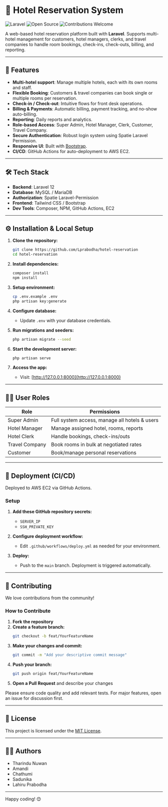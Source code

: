# 🏨 Hotel Reservation System

![Laravel](https://img.shields.io/badge/Laravel-10.x-red?style=flat-square&logo=laravel)
![Open Source](https://img.shields.io/badge/license-MIT-green)
![Contributions Welcome](https://img.shields.io/badge/contributions-welcome-orange.svg)

A web-based hotel reservation platform built with **Laravel**. Supports multi-hotel management for customers, hotel managers, clerks, and travel companies to handle room bookings, check-ins, check-outs, billing, and reporting.

---

## 🚀 Features

- **Multi-hotel support**: Manage multiple hotels, each with its own rooms and staff.
- **Flexible Booking**: Customers & travel companies can book single or multiple rooms per reservation.
- **Check-in / Check-out**: Intuitive flows for front desk operations.
- **Billing & Payments**: Automatic billing, payment tracking, and no-show auto-billing.
- **Reporting**: Daily reports and analytics.
- **Role-based Access**: Super Admin, Hotel Manager, Clerk, Customer, Travel Company.
- **Secure Authentication**: Robust login system using Spatie Laravel Permission.
- **Responsive UI**: Built with [Bootstrap](https://getbootstrap.com/).
- **CI/CD**: GitHub Actions for auto-deployment to AWS EC2.

---

## 🛠️ Tech Stack

- **Backend**: Laravel 12
- **Database**: MySQL / MariaDB
- **Authorization**: Spatie Laravel-Permission
- **Frontend**: Tailwind CSS / Bootstrap
- **Dev Tools**: Composer, NPM, GitHub Actions, EC2

---

## ⚙️ Installation & Local Setup

1. **Clone the repository:**
   ```bash
   git clone https://github.com/Lprabodha/hotel-reservation
   cd hotel-reservation
   ```

2. **Install dependencies:**
   ```bash
   composer install
   npm install
   ```

3. **Setup environment:**
   ```bash
   cp .env.example .env
   php artisan key:generate
   ```

4. **Configure database:**
   - Update `.env` with your database credentials.

5. **Run migrations and seeders:**
   ```bash
   php artisan migrate --seed
   ```

6. **Start the development server:**
   ```bash
   php artisan serve
   ```

7. **Access the app:**
   - Visit: [http://127.0.0.1:8000](http://127.0.0.1:8000)

---

## 🧑‍💻 User Roles

| Role           | Permissions                                    |
|----------------|------------------------------------------------|
| Super Admin    | Full system access, manage all hotels & users  |
| Hotel Manager  | Manage assigned hotel, rooms, reports          |
| Hotel Clerk    | Handle bookings, check-ins/outs                |
| Travel Company | Book rooms in bulk at negotiated rates         |
| Customer       | Book/manage personal reservations              |

---

## 🚚 Deployment (CI/CD)

Deployed to AWS EC2 via GitHub Actions.

### Setup

1. **Add these GitHub repository secrets:**
   - `SERVER_IP`
   - `SSH_PRIVATE_KEY`

2. **Configure deployment workflow:**
   - Edit `.github/workflows/deploy.yml` as needed for your environment.

3. **Deploy:**
   - Push to the `main` branch. Deployment is triggered automatically.

---

## 🤝 Contributing

We love contributions from the community!  

### How to Contribute

1. **Fork the repository**
2. **Create a feature branch:**
   ```bash
   git checkout -b feat/YourFeatureName
   ```
3. **Make your changes and commit:**
   ```bash
   git commit -m "Add your descriptive commit message"
   ```
4. **Push your branch:**
   ```bash
   git push origin feat/YourFeatureName
   ```
5. **Open a Pull Request** and describe your changes

Please ensure code quality and add relevant tests. For major features, open an issue for discussion first.

---

## 📄 License

This project is licensed under the [MIT License](LICENSE).

---

## 👨‍💻 Authors

- Tharindu Nuwan
- Amandi
- Chathumi
- Sadunika
- Lahiru Prabodha

---

Happy coding! 😊
